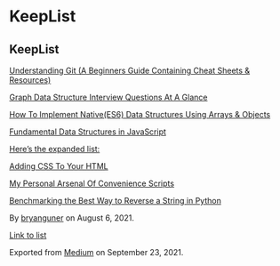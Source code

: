 # KeepList

## KeepList

[Understanding Git (A Beginners Guide Containing Cheat Sheets & Resources)](https://medium.com/p/b50c9c01a107)

[Graph Data Structure Interview Questions At A Glance](https://medium.com/p/fc6b1afbd8be)

[How To Implement Native(ES6) Data Structures Using Arrays & Objects](https://medium.com/p/ce953b9f6a07)

[Fundamental Data Structures in JavaScript](https://medium.com/p/88466fae0fbb)

[Here’s the expanded list:](https://medium.com/p/f1bbcd632fd0)

[Adding CSS To Your HTML](https://medium.com/p/3a17ba25ba82)

[My Personal Arsenal Of Convenience Scripts](https://medium.com/p/3c7869fdae53)

[Benchmarking the Best Way to Reverse a String in Python](https://medium.com/p/9c73d87b1b1a)

By <a href="https://medium.com/@bryanguner" class="p-author h-card">bryanguner</a> on August 6, 2021.

[Link to list](https://medium.com/@bryanguner/list/6acfe6122fe3)

Exported from [Medium](https://medium.com) on September 23, 2021.
